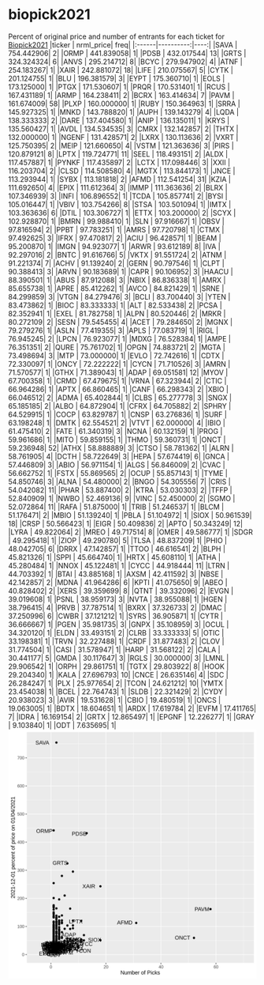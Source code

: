 # biopick2021
Percent of original price and number of entrants for each ticket for [Biopick2021](https://twitter.com/hashtag/Biopick2021)
|ticker | nrml_price| freq|
|:------|----------:|----:|
|SAVA   | 754.442906|    2|
|ORMP   | 441.839058|    1|
|PDSB   | 432.017544|   13|
|GRTS   | 324.324324|    6|
|ANVS   | 295.214712|    8|
|BCYC   | 279.947902|    4|
|ATNF   | 254.183267|    1|
|XAIR   | 242.881072|   18|
|LIFE   | 210.075567|    5|
|CYTK   | 201.124755|    1|
|BLU    | 196.381579|    3|
|EYPT   | 175.360710|    1|
|EOLS   | 173.125000|    1|
|PTGX   | 171.530607|    1|
|PRQR   | 170.531401|    1|
|RCUS   | 167.431189|    1|
|ARMP   | 164.238411|    2|
|BCRX   | 163.414634|    7|
|PAVM   | 161.674009|   58|
|PLXP   | 160.000000|    1|
|RUBY   | 150.364963|    1|
|SRRA   | 145.927325|    1|
|MNKD   | 143.788820|    1|
|AUPH   | 139.143279|    4|
|LQDA   | 138.333333|    2|
|DARE   | 137.404580|    1|
|ANIP   | 136.135011|    1|
|KRYS   | 135.560427|    1|
|AVDL   | 134.534535|    3|
|CMRX   | 132.142857|    2|
|THTX   | 132.000000|    1|
|NGENF  | 131.428571|    2|
|LXRX   | 130.113636|    2|
|VXRT   | 125.750395|    2|
|MEIP   | 121.660650|    4|
|VSTM   | 121.363636|    3|
|PIRS   | 120.879121|    8|
|LPTX   | 119.724771|   11|
|SEEL   | 118.493151|    2|
|ALDX   | 117.457887|    1|
|PYNKF  | 117.435897|    2|
|LCTX   | 117.098446|    3|
|XXII   | 116.203704|    2|
|CLSD   | 114.508580|    4|
|MGTX   | 113.844173|    1|
|JNCE   | 113.293944|    1|
|SYBX   | 113.181818|    2|
|AFMD   | 112.541254|   31|
|KZIA   | 111.692650|    4|
|EPIX   | 111.612364|    3|
|IMMP   | 111.363636|    2|
|BLRX   | 107.346939|    3|
|INFI   | 106.896552|    1|
|TCDA   | 105.857741|    2|
|BYSI   | 105.016447|    1|
|VBIV   | 103.754266|    8|
|STSA   | 103.501094|    1|
|IMTX   | 103.363636|    6|
|DTIL   | 103.306727|    1|
|ETTX   | 103.200000|    2|
|SCYX   | 102.928870|    1|
|BMRN   |  99.988410|    1|
|SLN    |  97.916667|    1|
|OBSV   |  97.816594|    2|
|PPBT   |  97.783251|    1|
|AMRS   |  97.720798|    1|
|CTMX   |  97.492625|    3|
|IFRX   |  97.470817|    2|
|ACIU   |  96.428571|    1|
|BEAM   |  95.200870|    1|
|IMGN   |  94.923077|    1|
|ARWR   |  93.612189|    8|
|IVA    |  92.297016|    2|
|BNTC   |  91.616766|    5|
|VKTX   |  91.551724|    2|
|ATNM   |  91.221374|    7|
|ACHV   |  91.139240|    2|
|GERN   |  90.797546|    1|
|CLPT   |  90.388413|    3|
|ARVN   |  90.183689|    1|
|CAPR   |  90.106952|    3|
|HAACU  |  88.390501|    1|
|ABUS   |  87.912088|    3|
|NBIX   |  86.836338|    1|
|AMRX   |  85.655738|    1|
|APRE   |  85.412262|    1|
|AVCO   |  84.821429|    1|
|SRNE   |  84.299859|    3|
|VTGN   |  84.279476|    3|
|BCLI   |  83.700440|    3|
|YTEN   |  83.473862|    1|
|BIOC   |  83.333333|    1|
|ALT    |  82.533438|    2|
|PCSA   |  82.352941|    1|
|EXEL   |  81.782758|    1|
|ALPN   |  80.520446|    2|
|MRKR   |  80.272109|    2|
|SESN   |  79.545455|    4|
|ACET   |  79.284650|    2|
|MGNX   |  79.279276|    1|
|ASLN   |  77.419355|    3|
|APLS   |  77.083719|    1|
|RIGL   |  76.945245|    2|
|LPCN   |  76.923077|    1|
|MDXG   |  76.528384|    1|
|AMPE   |  76.351351|    2|
|QURE   |  75.761702|    1|
|OPGN   |  74.883721|    2|
|MGTA   |  73.498694|    3|
|MTP    |  73.000000|    1|
|EVLO   |  72.742616|    1|
|CDTX   |  72.330097|    1|
|ONCY   |  72.222222|    1|
|CYCN   |  71.710526|    3|
|AMRN   |  71.570577|    1|
|GTHX   |  71.389043|    1|
|ADAP   |  69.051581|   12|
|MYOV   |  67.700358|    1|
|CRMD   |  67.479675|    1|
|VRNA   |  67.323944|    2|
|CTIC   |  66.964286|    1|
|APTX   |  66.860465|    1|
|CANF   |  66.298343|    2|
|XBIO   |  66.046512|    2|
|ADMA   |  65.402844|    1|
|CLBS   |  65.277778|    3|
|SNGX   |  65.185185|    2|
|ALBO   |  64.872904|    1|
|CFRX   |  64.705882|    2|
|SPHRY  |  64.529915|    1|
|COCP   |  63.829787|    1|
|CNSP   |  63.276836|    1|
|SURF   |  63.198248|    1|
|DMTK   |  62.554521|    2|
|VTVT   |  62.000000|    4|
|IBIO   |  61.475410|    2|
|FATE   |  61.340319|    3|
|NCNA   |  60.132159|    1|
|PROG   |  59.961686|    1|
|MITO   |  59.859155|    1|
|THMO   |  59.360731|    1|
|ONCT   |  59.236948|   52|
|ATHX   |  58.888889|    3|
|CTSO   |  58.781362|    1|
|ALRN   |  58.761905|    4|
|DCTH   |  58.722649|    3|
|HEPA   |  57.674419|    6|
|GNCA   |  57.446809|    3|
|ABIO   |  56.971154|    1|
|ALGS   |  56.846009|    2|
|CVAC   |  56.662752|    1|
|FSTX   |  55.869565|    2|
|OCUP   |  55.857143|    1|
|TYME   |  54.850746|    3|
|ALNA   |  54.480000|    2|
|BNGO   |  54.305556|    7|
|CRIS   |  54.042082|   11|
|PHAR   |  53.887400|    2|
|KTRA   |  53.030303|    2|
|TFFP   |  52.840909|    1|
|NWBO   |  52.469136|    9|
|VINC   |  52.450000|    2|
|SGMO   |  52.072864|   11|
|RAFA   |  51.875000|    1|
|TRIB   |  51.246537|    1|
|BLCM   |  51.176471|    2|
|MBIO   |  51.139240|    1|
|PBLA   |  51.104972|    1|
|SIOX   |  50.961539|   18|
|CRSP   |  50.566423|    1|
|EIGR   |  50.409836|    2|
|APTO   |  50.343249|   12|
|LYRA   |  49.822064|    2|
|MREO   |  49.717514|    8|
|OMER   |  49.586777|    1|
|SDGR   |  49.295418|    1|
|ZIOP   |  49.290780|    5|
|TLSA   |  48.837209|    1|
|PHIO   |  48.042705|    6|
|DRRX   |  47.142857|    1|
|TTOO   |  46.616541|    2|
|BLPH   |  45.821326|    1|
|SPPI   |  45.664740|    1|
|HRTX   |  45.608110|    1|
|ATHA   |  45.280484|    1|
|NNOX   |  45.122481|    1|
|CYCC   |  44.918444|   11|
|LTRN   |  44.703392|    1|
|BTAI   |  43.885168|    1|
|AXSM   |  42.411592|    3|
|NBSE   |  42.142857|    2|
|MDNA   |  41.964286|    6|
|KPTI   |  41.075650|    9|
|ABEO   |  40.828402|    2|
|XERS   |  39.359699|    8|
|QTNT   |  39.332096|    2|
|EVGN   |  39.019608|    1|
|PSNL   |  38.959173|    3|
|NVTA   |  38.955088|    1|
|HGEN   |  38.796415|    4|
|PRVB   |  37.787514|    1|
|BXRX   |  37.326733|    2|
|DMAC   |  37.250996|    6|
|CWBR   |  37.121212|    1|
|SYRS   |  36.905871|    1|
|CYTR   |  36.666667|    1|
|PGEN   |  35.981735|    3|
|GNPX   |  35.108959|    3|
|OCUL   |  34.320120|    1|
|ELDN   |  33.493151|    2|
|CLRB   |  33.333333|    5|
|OTIC   |  33.198381|    1|
|TRVN   |  32.227488|    1|
|CRDF   |  31.877483|    2|
|CLOV   |  31.774504|    1|
|CASI   |  31.578947|    1|
|HARP   |  31.568122|    2|
|CALA   |  30.441177|    5|
|GMDA   |  30.117647|    3|
|RGLS   |  30.000000|    3|
|LMNL   |  29.906542|    1|
|ORPH   |  29.861751|    1|
|TGTX   |  29.803922|    8|
|HOOK   |  29.204340|    1|
|KALA   |  27.696793|   10|
|CNCE   |  26.635146|    4|
|SDC    |  26.284247|    1|
|PLX    |  25.977654|    2|
|TCON   |  24.621212|   10|
|YMTX   |  23.454038|    1|
|BCEL   |  22.764743|    1|
|SLDB   |  22.321429|    2|
|CYDY   |  20.938023|    3|
|AVIR   |  19.531628|    1|
|CBIO   |  19.480519|    1|
|ONCS   |  19.063005|    1|
|BDTX   |  18.604651|    1|
|ARDX   |  17.619784|    2|
|EVFM   |  17.411765|    7|
|IDRA   |  16.169154|    2|
|GRTX   |  12.865497|    1|
|EPGNF  |  12.226277|    1|
|GRAY   |   9.103840|    1|
|ODT    |   7.635695|    1|
![retvspicks](biopicks.png?raw=true)
